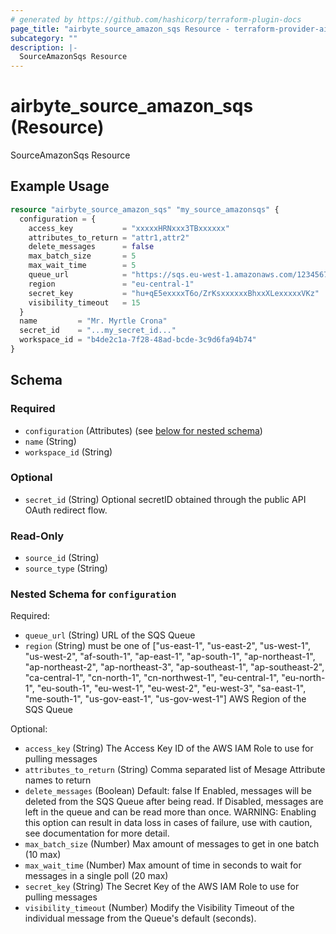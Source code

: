 ```yaml
---
# generated by https://github.com/hashicorp/terraform-plugin-docs
page_title: "airbyte_source_amazon_sqs Resource - terraform-provider-airbyte"
subcategory: ""
description: |-
  SourceAmazonSqs Resource
---
```


# airbyte_source_amazon_sqs (Resource)

SourceAmazonSqs Resource

## Example Usage

```terraform
resource "airbyte_source_amazon_sqs" "my_source_amazonsqs" {
  configuration = {
    access_key           = "xxxxxHRNxxx3TBxxxxxx"
    attributes_to_return = "attr1,attr2"
    delete_messages      = false
    max_batch_size       = 5
    max_wait_time        = 5
    queue_url            = "https://sqs.eu-west-1.amazonaws.com/1234567890/my-example-queue"
    region               = "eu-central-1"
    secret_key           = "hu+qE5exxxxT6o/ZrKsxxxxxxBhxxXLexxxxxVKz"
    visibility_timeout   = 15
  }
  name         = "Mr. Myrtle Crona"
  secret_id    = "...my_secret_id..."
  workspace_id = "b4de2c1a-7f28-48ad-bcde-3c9d6fa94b74"
}
```

<!-- schema generated by tfplugindocs -->
## Schema

### Required

- `configuration` (Attributes) (see [below for nested schema](#nestedatt--configuration))
- `name` (String)
- `workspace_id` (String)

### Optional

- `secret_id` (String) Optional secretID obtained through the public API OAuth redirect flow.

### Read-Only

- `source_id` (String)
- `source_type` (String)

<a id="nestedatt--configuration"></a>
### Nested Schema for `configuration`

Required:

- `queue_url` (String) URL of the SQS Queue
- `region` (String) must be one of ["us-east-1", "us-east-2", "us-west-1", "us-west-2", "af-south-1", "ap-east-1", "ap-south-1", "ap-northeast-1", "ap-northeast-2", "ap-northeast-3", "ap-southeast-1", "ap-southeast-2", "ca-central-1", "cn-north-1", "cn-northwest-1", "eu-central-1", "eu-north-1", "eu-south-1", "eu-west-1", "eu-west-2", "eu-west-3", "sa-east-1", "me-south-1", "us-gov-east-1", "us-gov-west-1"]
AWS Region of the SQS Queue

Optional:

- `access_key` (String) The Access Key ID of the AWS IAM Role to use for pulling messages
- `attributes_to_return` (String) Comma separated list of Mesage Attribute names to return
- `delete_messages` (Boolean) Default: false
If Enabled, messages will be deleted from the SQS Queue after being read. If Disabled, messages are left in the queue and can be read more than once. WARNING: Enabling this option can result in data loss in cases of failure, use with caution, see documentation for more detail.
- `max_batch_size` (Number) Max amount of messages to get in one batch (10 max)
- `max_wait_time` (Number) Max amount of time in seconds to wait for messages in a single poll (20 max)
- `secret_key` (String) The Secret Key of the AWS IAM Role to use for pulling messages
- `visibility_timeout` (Number) Modify the Visibility Timeout of the individual message from the Queue's default (seconds).


